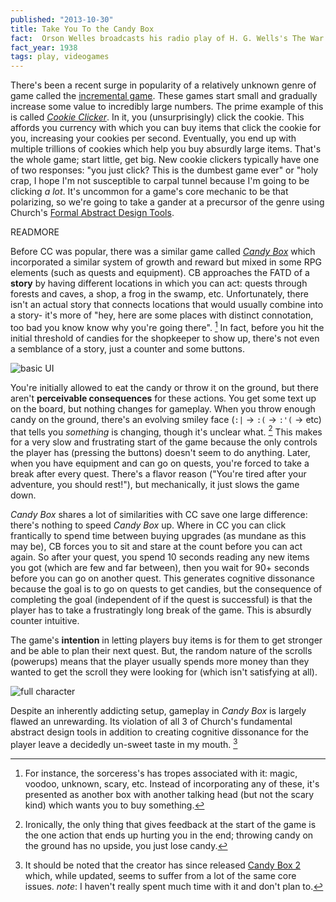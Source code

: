 ```yaml
---
published: "2013-10-30"
title: Take You To the Candy Box
fact:  Orson Welles broadcasts his radio play of H. G. Wells's The War of the Worlds, causing anxiety in some of the audience in the United States.
fact_year: 1938
tags: play, videogames
---
```


There's been a recent surge in popularity of a relatively unknown genre of game called the [incremental game](https://www.reddit.com/r/inrementalgames). These games start small and gradually increase some value to incredibly large numbers. The prime example of this is called [_Cookie Clicker_](http://orteil.dashnet.org/cookieclicker). In it, you (unsurprisingly) click the cookie. This affords you currency with which you can buy items that click the cookie for you, increasing your cookies per second. Eventually, you end up with multiple trillions of cookies which help you buy absurdly large items. That's the whole game; start little, get big. New cookie clickers typically have one of two responses: "you just click? This is the dumbest game ever" or "holy crap, I hope I'm not susceptible to carpal tunnel because I'm going to be clicking _a lot_. It's uncommon for a game's core mechanic to be that polarizing, so we're going to take a gander at a precursor of the genre using Church's [Formal Abstract Design Tools](http://www.gamasutra.com/view/feature/131764/formal_abstract_design_tools.php).

READMORE

Before CC was popular, there was a similar game called [_Candy Box_](http://candies.aniwey.net/index.php) which incorporated a similar system of growth and reward but mixed in some RPG elements (such as quests and equipment). CB approaches the FATD of a __story__ by having different locations in which you can act: quests through forests and caves, a shop, a frog in the swamp, etc. Unfortunately, there isn't an actual story that connects locations that would usually combine into a story- it's more of "hey, here are some places with distinct connotation, too bad you know know why you're going there". [^1] In fact, before you hit the initial threshold of candies for the shopkeeper to show up, there's not even a semblance of a story, just a counter and some buttons.

![basic UI](https://i.imgur.com/fxwsLtv.jpg)

You're initially allowed to eat the candy or throw it on the ground, but there aren't __perceivable consequences__ for these actions. You get some text up on the board, but nothing changes for gameplay. When you throw enough candy on the ground, there's an evolving smiley face (`:|` -> `:(` -> `:'(` -> etc) that tells you _something_ is changing, though it's unclear what. [^2] This makes for a very slow and frustrating start of the game because the only controls the player has (pressing the buttons) doesn't seem to do anything. Later, when you have equipment and can go on quests, you're forced to take a break after every quest. There's a flavor reason ("You're tired after your adventure, you should rest!"), but mechanically, it just slows the game down.

_Candy Box_ shares a lot of similarities with CC save one large difference: there's nothing to speed _Candy Box_ up. Where in CC you can click frantically to spend time between buying upgrades (as mundane as this may be), CB forces you to sit and stare at the count before you can act again. So after your quest, you spend 10 seconds reading any new items you got (which are few and far between), then you wait for 90+ seconds before you can go on another quest. This generates cognitive dissonance because the goal is to go on quests to get candies, but the consequence of completing the goal (independent of if the quest is successful) is that the player has to take a frustratingly long break of the game. This is absurdly counter intuitive.

The game's __intention__ in letting players buy items is for them to get stronger and be able to plan their next quest. But, the random nature of the scrolls (powerups) means that the player usually spends more money than they wanted to get the scroll they were looking for (which isn't satisfying at all).

![full character](https://i.imgur.com/96TmMm9.jpg)

Despite an inherently addicting setup, gameplay in _Candy Box_ is largely flawed an unrewarding. Its violation of all 3 of Church's fundamental abstract design tools in addition to creating cognitive dissonance for the player leave a decidedly un-sweet taste in my mouth. [^3]


[^1]: For instance, the sorceress's has tropes associated with it: magic, voodoo, unknown, scary, etc. Instead of incorporating any of these, it's presented as another box with another talking head (but not the scary kind) which wants you to buy something.

[^2]: Ironically, the only thing that gives feedback at the start of the game is the one action that ends up hurting you in the end; throwing candy on the ground has no upside, you just lose candy.

[^3]: It should be noted that the creator has since released [Candy Box 2](http://candybox2.net) which, while updated, seems to suffer from a lot of the same core issues. _note_: I haven't really spent much time with it and don't plan to.

